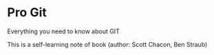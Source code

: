 # Pro Git
Everything you need to know about GIT

This is a self-learning note of book <Pro Git> (author: Scott Chacon, Ben Straub)

